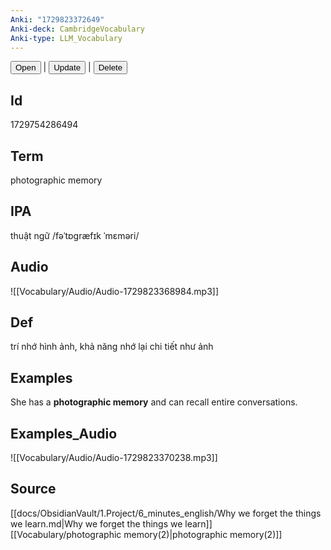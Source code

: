 ```yaml
---
Anki: "1729823372649"
Anki-deck: CambridgeVocabulary
Anki-type: LLM_Vocabulary
---
```

<button class="anki-btn-open">Open</button> | <button class="anki-btn-update">Update</button> | <button class="anki-btn-delete">Delete</button>

## Id
1729754286494
## Term
photographic memory
## IPA
thuật ngữ /fəˈtɒɡræfɪk ˈmɛməri/
## Audio
 ![[Vocabulary/Audio/Audio-1729823368984.mp3]]
## Def
 trí nhớ hình ảnh, khả năng nhớ lại chi tiết như ảnh

## Examples
She has a **photographic memory** and can recall entire conversations. 

## Examples_Audio
![[Vocabulary/Audio/Audio-1729823370238.mp3]]
## Source
 [[docs/ObsidianVault/1.Project/6_minutes_english/Why we forget the things we learn.md|Why we forget the things we learn]] [[Vocabulary/photographic memory(2)|photographic memory(2)]]